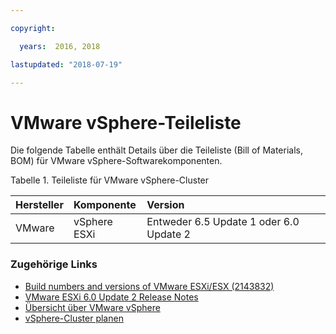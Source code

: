 ```yaml
---

copyright:

  years:  2016, 2018

lastupdated: "2018-07-19"

---
```


# VMware vSphere-Teileliste

Die folgende Tabelle enthält Details über die Teileliste (Bill of Materials, BOM) für VMware vSphere-Softwarekomponenten.

Tabelle 1. Teileliste für VMware vSphere-Cluster

| Hersteller | Komponente                       | Version |
|:-------------|:--------------------------------|:--------|
| VMware       | vSphere ESXi                    | Entweder 6.5 Update 1 oder 6.0 Update 2 |

### Zugehörige Links

* [Build numbers and versions of VMware ESXi/ESX (2143832)](https://kb.vmware.com/s/article/2143832)
* [VMware ESXi 6.0 Update 2 Release Notes](https://docs.vmware.com/en/VMware-vSphere/6.0/rn/vsphere-esxi-60u2-release-notes.html)
* [Übersicht über VMware vSphere](vs_vsphereclusteroverview.html)
* [vSphere-Cluster planen](vs_planning.html)
